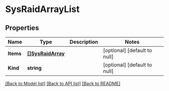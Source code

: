 # SysRaidArrayList

## Properties
Name | Type | Description | Notes
------------ | ------------- | ------------- | -------------
**Items** | [**[]SysRaidArray**](sys_raid_array.md) |  | [optional] [default to null]
**Kind** | **string** |  | [optional] [default to null]

[[Back to Model list]](../README.md#documentation-for-models) [[Back to API list]](../README.md#documentation-for-api-endpoints) [[Back to README]](../README.md)


